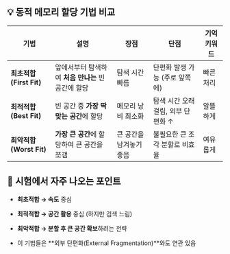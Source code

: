 ## 💡 동적 메모리 할당 기법 비교

|기법|설명|장점|단점|기억 키워드|
|---|---|---|---|---|
|**최초적합 (First Fit)**|앞에서부터 탐색하여 **처음 만나는** 빈 공간에 할당|탐색 시간 빠름|단편화 발생 가능 (주로 앞쪽에)|빠른 처리|
|**최적적합 (Best Fit)**|빈 공간 중 **가장 딱 맞는 공간**에 할당|메모리 낭비 최소화|탐색 시간 오래 걸림, 외부 단편화 ↑|알뜰하게|
|**최악적합 (Worst Fit)**|**가장 큰 공간**에 할당하여 큰 공간을 쪼갬|큰 공간을 남겨놓기 좋음|불필요한 큰 조각 분할로 비효율|여유롭게|

## 🎯 시험에서 자주 나오는 포인트

- **최초적합 → 속도** 중심
    
- **최적적합 → 공간 활용** 중심 (하지만 검색 느림)
    
- **최악적합 → 분할 후 큰 공간 확보**하려는 전략
    
- 이 기법들은 **외부 단편화(External Fragmentation)**와도 연관 있음